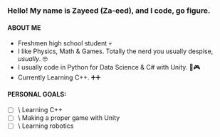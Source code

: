 ### Hello! My name is Zayeed (Za-eed), and I code, go figure.

#### ABOUT ME
- Freshmen high school student 💀
- I like Physics, Math & Games. Totally the nerd you usually despise, *usually*. 🤓
- I usually code in Python for Data Science & C# with Unity. 🐍🎮
- Currently Learning C++. ➕➕

#### PERSONAL GOALS:
* [ ] \ Learning C++
* [ ] \ Making a proper game with Unity
* [ ] \ Learning robotics
